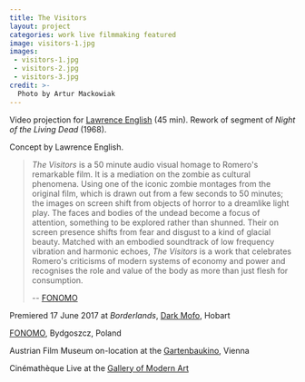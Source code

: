 ```yaml
---
title: The Visitors
layout: project
categories: work live filmmaking featured
image: visitors-1.jpg
images:
 - visitors-1.jpg
 - visitors-2.jpg
 - visitors-3.jpg
credit: >-
  Photo by Artur Mackowiak
---
```


Video projection for [Lawrence English][lpe] (45 min). Rework of segment of
_Night of the Living Dead_ (1968).

Concept by Lawrence English.

> _The Visitors_ is a 50 minute audio visual homage to Romero's remarkable film.
> It is a mediation on the zombie as cultural phenomena. Using one of the iconic
> zombie montages from the original film, which is drawn out from a few seconds
> to 50 minutes; the images on screen shift from objects of horror to a
> dreamlike light play. The faces and bodies of the undead become a focus of
> attention, something to be explored rather than shunned. Their on screen
> presence shifts from fear and disgust to a kind of glacial beauty. Matched
> with an embodied soundtrack of low frequency vibration and harmonic echoes,
> _The Visitors_ is a work that celebrates Romero's criticisms of modern systems
> of economy and power and recognises the role and value of the body as more
> than just flesh for consumption.
>
> -- [FONOMO]

Premiered 17 June 2017 at _Borderlands_, [Dark Mofo], Hobart

[FONOMO], Bydgoszcz, Poland

Austrian Film Museum on-location at the [Gartenbaukino], Vienna

Cinémathèque Live at the [Gallery of Modern Art][goma]

[dark mofo]: https://2017-program.darkmofo.net.au/2017-program/borderlands/
[lpe]: http://www.lawrenceenglish.com/
[fonomo]: http://www.wetmusic.pl/fonomo-info-ver.php?idg=1&idm=3&id=522&year=2017&chgv=2
[gartenbaukino]: https://www.gartenbaukino.at/programdetail/program/a-tribute-to-george-a-romero.html
[goma]: https://www.qagoma.qld.gov.au/whats-on/cinema/programs/cinematheque-live-lawrence-englishs-the-visitors
